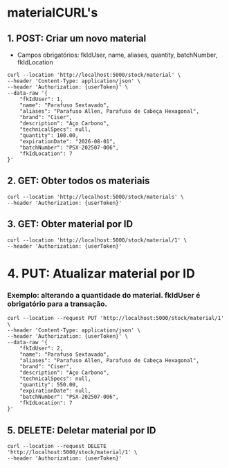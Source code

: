 # materialCURL's

## 1. POST: Criar um novo material

-  Campos obrigatórios: fkIdUser, name, aliases, quantity, batchNumber, fkIdLocation

```
curl --location 'http://localhost:5000/stock/material' \
--header 'Content-Type: application/json' \
--header 'Authorization: {userToken}' \
--data-raw '{
    "fkIdUser": 1,
    "name": "Parafuso Sextavado",
    "aliases": "Parafuso Allen, Parafuso de Cabeça Hexagonal",
    "brand": "Ciser",
    "description": "Aço Carbono",
    "technicalSpecs": null,
    "quantity": 100.00,
    "expirationDate": "2026-08-01",
    "batchNumber": "PSX-202507-006",
    "fkIdLocation": 7
}'
```

## 2. GET: Obter todos os materiais

```
curl --location 'http://localhost:5000/stock/materials' \
--header 'Authorization: {userToken}'
```

## 3. GET: Obter material por ID

```
curl --location 'http://localhost:5000/stock/material/1' \
--header 'Authorization: {userToken}'
```

# 4. PUT: Atualizar material por ID

### Exemplo: alterando a quantidade do material. fkIdUser é obrigatório para a transação.

```
curl --location --request PUT 'http://localhost:5000/stock/material/1' \
--header 'Content-Type: application/json' \
--header 'Authorization: {userToken}' \
--data-raw '{
    "fkIdUser": 2,
    "name": "Parafuso Sextavado",
    "aliases": "Parafuso Allen, Parafuso de Cabeça Hexagonal",
    "brand": "Ciser",
    "description": "Aço Carbono",
    "technicalSpecs": null,
    "quantity": 550.00,
    "expirationDate": null,
    "batchNumber": "PSX-202507-006",
    "fkIdLocation": 7
}'
```

## 5. DELETE: Deletar material por ID

```
curl --location --request DELETE 'http://localhost:5000/stock/material/1' \
--header 'Authorization: {userToken}'
```